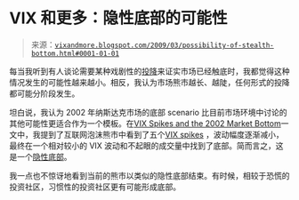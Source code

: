 <!--yml

分类：未分类

日期：2024-05-18 17:57:17

-->

# VIX 和更多：隐性底部的可能性

> 来源：[`vixandmore.blogspot.com/2009/03/possibility-of-stealth-bottom.html#0001-01-01`](http://vixandmore.blogspot.com/2009/03/possibility-of-stealth-bottom.html#0001-01-01)

每当我听到有人谈论需要某种戏剧性的[投降](http://vixandmore.blogspot.com/search/label/capitulation)来证实市场已经触底时，我都觉得这种情况发生的可能性越来越小。相反，我认为市场熊市越长、越陡，任何形式的投降都可能分阶段发生。

坦白说，我认为 2002 年纳斯达克市场的底部 scenario 比目前市场环境中讨论的其他可能性更适合作为一个模板。在[VIX Spikes and the 2002 Market Bottom](http://vixandmore.blogspot.com/2008/09/vix-spikes-and-2002-market-bottom.html)一文中，我提到了互联网泡沫熊市中看到了五个[VIX spikes](http://vixandmore.blogspot.com/search/label/VIX%20spikes) ，波动幅度逐渐减小，最终在一个相对较小的 VIX 波动和不起眼的成交量中找到了底部。简而言之，这是一个[隐性底部](http://vixandmore.blogspot.com/search/label/stealth%20bottom)。

我一点也不惊讶地看到当前的熊市以类似的隐性底部结束。有时候，相较于恐慌的投资社区，习惯性的投资社区更有可能形成底部。
